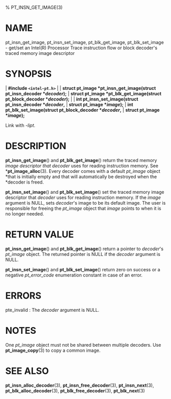 % PT_INSN_GET_IMAGE(3)

<!---
 ! Copyright (c) 2015-2018, Intel Corporation
 !
 ! Redistribution and use in source and binary forms, with or without
 ! modification, are permitted provided that the following conditions are met:
 !
 !  * Redistributions of source code must retain the above copyright notice,
 !    this list of conditions and the following disclaimer.
 !  * Redistributions in binary form must reproduce the above copyright notice,
 !    this list of conditions and the following disclaimer in the documentation
 !    and/or other materials provided with the distribution.
 !  * Neither the name of Intel Corporation nor the names of its contributors
 !    may be used to endorse or promote products derived from this software
 !    without specific prior written permission.
 !
 ! THIS SOFTWARE IS PROVIDED BY THE COPYRIGHT HOLDERS AND CONTRIBUTORS "AS IS"
 ! AND ANY EXPRESS OR IMPLIED WARRANTIES, INCLUDING, BUT NOT LIMITED TO, THE
 ! IMPLIED WARRANTIES OF MERCHANTABILITY AND FITNESS FOR A PARTICULAR PURPOSE
 ! ARE DISCLAIMED. IN NO EVENT SHALL THE COPYRIGHT OWNER OR CONTRIBUTORS BE
 ! LIABLE FOR ANY DIRECT, INDIRECT, INCIDENTAL, SPECIAL, EXEMPLARY, OR
 ! CONSEQUENTIAL DAMAGES (INCLUDING, BUT NOT LIMITED TO, PROCUREMENT OF
 ! SUBSTITUTE GOODS OR SERVICES; LOSS OF USE, DATA, OR PROFITS; OR BUSINESS
 ! INTERRUPTION) HOWEVER CAUSED AND ON ANY THEORY OF LIABILITY, WHETHER IN
 ! CONTRACT, STRICT LIABILITY, OR TORT (INCLUDING NEGLIGENCE OR OTHERWISE)
 ! ARISING IN ANY WAY OUT OF THE USE OF THIS SOFTWARE, EVEN IF ADVISED OF THE
 ! POSSIBILITY OF SUCH DAMAGE.
 !-->

# NAME

pt_insn_get_image, pt_insn_set_image, pt_blk_get_image, pt_blk_set_image -
get/set an Intel(R) Processor Trace instruction flow or block decoder's traced
memory image descriptor


# SYNOPSIS

| **\#include `<intel-pt.h>`**
|
| **struct pt_image \*pt_insn_get_image(struct pt_insn_decoder \**decoder*);**
| **struct pt_image \*pt_blk_get_image(struct pt_block_decoder \**decoder*);**
|
| **int pt_insn_set_image(struct pt_insn_decoder \**decoder*,**
|                       **struct pt_image \**image*);**
| **int pt_blk_set_image(struct pt_block_decoder \**decoder*,**
|                      **struct pt_image \**image*);**

Link with *-lipt*.


# DESCRIPTION

**pt_insn_get_image**() and **pt_blk_get_image**() return the traced memory
*image descriptor that decoder* uses for reading instruction memory.  See
***pt_image_alloc**(3).  Every decoder comes with a default *pt_image* object
*that is initially empty and that will automatically be destroyed when the
*decoder is freed.

**pt_insn_set_image**() and **pt_blk_set_image**() set the traced memory image
descriptor that *decoder* uses for reading instruction memory.  If the *image*
argument is NULL, sets *decoder*'s image to be its default image.  The user is
responsible for freeing the *pt_image* object that *image* points to when it is
no longer needed.


# RETURN VALUE

**pt_insn_get_image**() and **pt_blk_get_image**() return a pointer to
*decoder*'s *pt_image* object.  The returned pointer is NULL if the *decoder*
argument is NULL.

**pt_insn_set_image**() and **pt_blk_set_image**() return zero on success or a
negative *pt_error_code* enumeration constant in case of an error.


# ERRORS

pte_invalid
:   The *decoder* argument is NULL.


# NOTES

One *pt_image* object must not be shared between multiple decoders.  Use
**pt_image_copy**(3) to copy a common image.


# SEE ALSO

**pt_insn_alloc_decoder**(3), **pt_insn_free_decoder**(3), **pt_insn_next**(3),
**pt_blk_alloc_decoder**(3), **pt_blk_free_decoder**(3), **pt_blk_next**(3)

